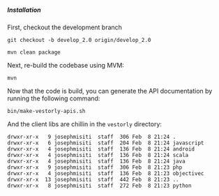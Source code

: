 ##### Installation

First, checkout the development branch

```
git checkout -b develop_2.0 origin/develop_2.0
```

```
mvn clean package
```

Next, re-build the codebase using MVM:

```
mvn
```

Now that the code is build, you can generate the API documentation by running the following command:

```
bin/make-vestorly-apis.sh
```

And the client libs are chillin in the `vestorly` directory:

```
drwxr-xr-x   9 josephmisiti  staff  306 Feb  8 21:24 .
drwxr-xr-x   6 josephmisiti  staff  204 Feb  8 21:24 javascript
drwxr-xr-x   4 josephmisiti  staff  136 Feb  8 21:24 android
drwxr-xr-x   4 josephmisiti  staff  136 Feb  8 21:24 scala
drwxr-xr-x   4 josephmisiti  staff  136 Feb  8 21:24 java
drwxr-xr-x   9 josephmisiti  staff  306 Feb  8 21:23 php
drwxr-xr-x   4 josephmisiti  staff  136 Feb  8 21:23 objectivec
drwxr-xr-x  13 josephmisiti  staff  442 Feb  8 21:23 ..
drwxr-xr-x   8 josephmisiti  staff  272 Feb  8 21:23 python
```